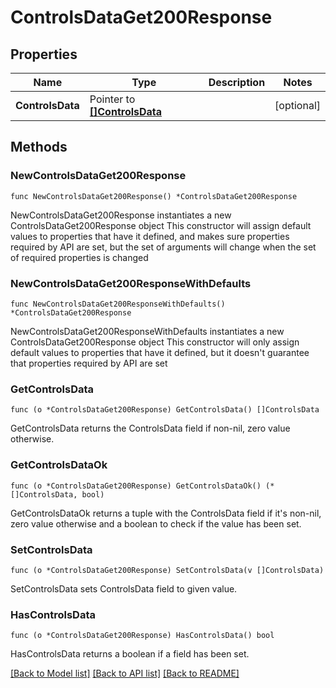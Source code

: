# ControlsDataGet200Response

## Properties

Name | Type | Description | Notes
------------ | ------------- | ------------- | -------------
**ControlsData** | Pointer to [**[]ControlsData**](ControlsData.md) |  | [optional] 

## Methods

### NewControlsDataGet200Response

`func NewControlsDataGet200Response() *ControlsDataGet200Response`

NewControlsDataGet200Response instantiates a new ControlsDataGet200Response object
This constructor will assign default values to properties that have it defined,
and makes sure properties required by API are set, but the set of arguments
will change when the set of required properties is changed

### NewControlsDataGet200ResponseWithDefaults

`func NewControlsDataGet200ResponseWithDefaults() *ControlsDataGet200Response`

NewControlsDataGet200ResponseWithDefaults instantiates a new ControlsDataGet200Response object
This constructor will only assign default values to properties that have it defined,
but it doesn't guarantee that properties required by API are set

### GetControlsData

`func (o *ControlsDataGet200Response) GetControlsData() []ControlsData`

GetControlsData returns the ControlsData field if non-nil, zero value otherwise.

### GetControlsDataOk

`func (o *ControlsDataGet200Response) GetControlsDataOk() (*[]ControlsData, bool)`

GetControlsDataOk returns a tuple with the ControlsData field if it's non-nil, zero value otherwise
and a boolean to check if the value has been set.

### SetControlsData

`func (o *ControlsDataGet200Response) SetControlsData(v []ControlsData)`

SetControlsData sets ControlsData field to given value.

### HasControlsData

`func (o *ControlsDataGet200Response) HasControlsData() bool`

HasControlsData returns a boolean if a field has been set.


[[Back to Model list]](../README.md#documentation-for-models) [[Back to API list]](../README.md#documentation-for-api-endpoints) [[Back to README]](../README.md)


